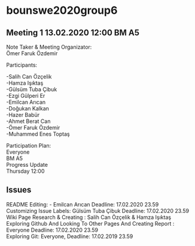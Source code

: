 # 

# bounswe2020group6

## Meeting 1 13.02.2020 12:00 BM A5  

Note Taker & Meeting Organizator:  
Ömer Faruk Özdemir

Participants:  

-Salih Can Özçelik  
-Hamza Işıktaş  
-Gülsüm Tuba Çibuk  
-Ezgi Gülperi Er  
-Emilcan Arıcan  
-Doğukan Kalkan  
-Hazer Babür   
-Ahmet Berat Can  
-Ömer Faruk Özdemir  
-Muhammed Enes Toptaş  

Participation Plan:  
Everyone  
BM A5  
Progress Update  
Thursday 12:00   


Issues  
------  
README Editing: -  Emilcan Arıcan Deadline: 17.02.2020 23.59  
Customizing Issue Labels: Gülsüm Tuba Çibuk  Deadline: 17.02.2020 23.59  
Wiki Page Research & Creating : Salih Can Özçelik & Hamza Işıktaş  
Exploring Github And Looking To Other Pages And Creating Report : Everyone Deadline: 17.02.2020 23.59  
Exploring Git: Everyone, Deadline: 17.02.2019 23.59  

